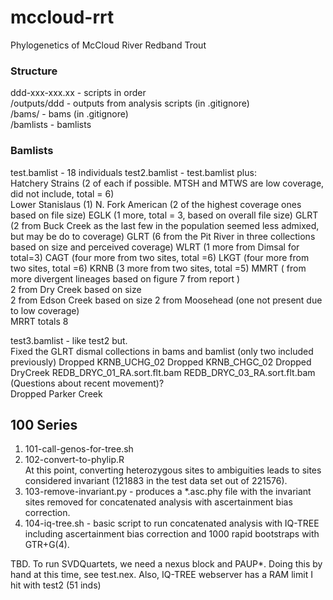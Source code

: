 # mccloud-rrt
Phylogenetics of McCloud River Redband Trout    

### Structure

ddd-xxx-xxx.xx - scripts in order   
/outputs/ddd - outputs from analysis scripts (in .gitignore)   
/bams/ - bams (in .gitignore)   
/bamlists - bamlists   

### Bamlists
test.bamlist - 18 individuals
test2.bamlist - test.bamlist plus:   
  Hatchery Strains (2 of each if possible. MTSH and MTWS are low coverage, did not include, total = 6)  
  Lower Stanislaus (1)
  N. Fork American (2 of the highest coverage ones based on file size)
  EGLK (1 more, total = 3, based on overall file size)
  GLRT (2 from Buck Creek as the last few in the population seemed less admixed, but may be do to coverage)
  GLRT (6 from the Pit River in three collections based on size and perceived coverage)
  WLRT (1 more from Dimsal for total=3)
  CAGT (four more from two sites, total =6)
  LKGT (four more from two sites, total =6)
  KRNB (3 more from two sites, total =5)
  MMRT ( from more divergent lineages based on figure 7 from report )  
  2 from Dry Creek based on size    
  2 from Edson Creek based on size
  2 from Moosehead (one not present due to low coverage)   
  MRRT totals 8   

test3.bamlist - like test2 but.   
   Fixed the GLRT dismal collections in bams and bamlist (only two included previously)
   Dropped KRNB_UCHG_02
   Dropped KRNB_CHGC_02
   Dropped DryCreek REDB_DRYC_01_RA.sort.flt.bam REDB_DRYC_03_RA.sort.flt.bam (Questions about recent movement)?    
   Dropped Parker Creek

## 100 Series
1. 101-call-genos-for-tree.sh   
2. 102-convert-to-phylip.R   
At this point, converting heterozygous sites to ambiguities leads to sites considered invariant (121883 in the test data set out of 221576).  
3. 103-remove-invariant.py - produces a *.asc.phy file with the invariant sites removed for concatenated analysis with ascertainment bias correction.  
4. 104-iq-tree.sh - basic script to run concatenated analysis with IQ-TREE including ascertainment bias correction and 1000 rapid bootstraps with GTR+G(4).  

TBD.  To run SVDQuartets, we need a nexus block and PAUP*. Doing this by hand at this time, see test.nex. Also, IQ-TREE webserver has a RAM limit I hit with test2 (51 inds)
